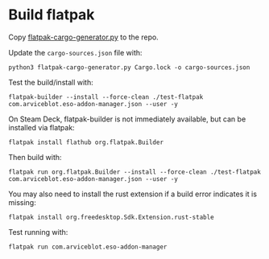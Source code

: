 # Build flatpak

Copy [flatpak-cargo-generator.py](https://github.com/flatpak/flatpak-builder-tools/raw/master/cargo/flatpak-cargo-generator.py) to the repo.

Update the `cargo-sources.json` file with:

```shell
python3 flatpak-cargo-generator.py Cargo.lock -o cargo-sources.json
```

Test the build/install with:

```shell
flatpak-builder --install --force-clean ./test-flatpak com.arviceblot.eso-addon-manager.json --user -y
```

On Steam Deck, flatpak-builder is not immediately available, but can be installed via flatpak:

```shell
flatpak install flathub org.flatpak.Builder
```

Then build with:

```shell
flatpak run org.flatpak.Builder --install --force-clean ./test-flatpak com.arviceblot.eso-addon-manager.json --user -y
```

You may also need to install the rust extension if a build error indicates it is missing:

```shell
flatpak install org.freedesktop.Sdk.Extension.rust-stable
```

Test running with:

```shell
flatpak run com.arviceblot.eso-addon-manager
```
